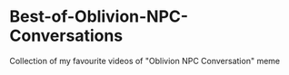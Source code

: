 # Best-of-Oblivion-NPC-Conversations
Collection of my favourite videos of "Oblivion NPC Conversation" meme
